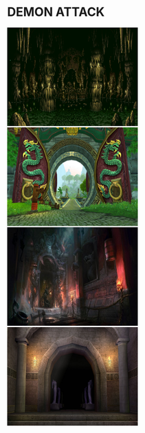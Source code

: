 <h1> DEMON ATTACK</h1>

<img src="https://github.com/JZheng6084/Demon-Attack/blob/master/background1.gif" style="width:304px;height:228px;">
<img src="https://github.com/JZheng6084/Demon-Attack/blob/master/background2.jpg" style="width:304px;height:228px;">
<img src="https://github.com/JZheng6084/Demon-Attack/blob/master/background3.jpg" style="width:304px;height:228px;">
<img src="https://github.com/JZheng6084/Demon-Attack/blob/master/background4.jpg" style="width:304px;height:228px;">
